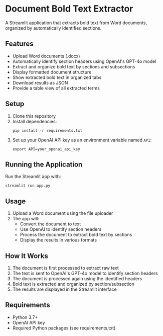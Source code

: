 # Document Bold Text Extractor

A Streamlit application that extracts bold text from Word documents, organized by automatically identified sections.

## Features

- Upload Word documents (.docx)
- Automatically identify section headers using OpenAI's GPT-4o model
- Extract and organize bold text by sections and subsections
- Display formatted document structure
- Show extracted bold text in organized tabs
- Download results as JSON
- Provide a table view of all extracted terms

## Setup

1. Clone this repository
2. Install dependencies:
   ```
   pip install -r requirements.txt
   ```
3. Set up your OpenAI API key as an environment variable named `API`:
   ```
   export API=your_openai_api_key
   ```

## Running the Application

Run the Streamlit app with:

```
streamlit run app.py
```

## Usage

1. Upload a Word document using the file uploader
2. The app will:
   - Convert the document to text
   - Use OpenAI to identify section headers
   - Process the document to extract bold text by sections
   - Display the results in various formats

## How It Works

1. The document is first processed to extract raw text
2. The text is sent to OpenAI's GPT-4o model to identify section headers
3. The document is processed again using the identified headers
4. Bold text is extracted and organized by section/subsection
5. The results are displayed in the Streamlit interface

## Requirements

- Python 3.7+
- OpenAI API key
- Required Python packages (see requirements.txt) 